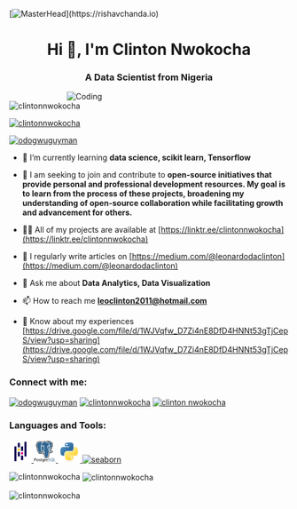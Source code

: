 [![MasterHead](https://1.bp.blogspot.com/-7A4WynwLsM...)](https://rishavchanda.io)
<h1 align="center">Hi 👋, I'm Clinton Nwokocha</h1>
<h3 align="center">A Data Scientist from Nigeria</h3>
<img align="right" alt="Coding" width="400" src="https://capturly.com/blog/wp-content/uploads/2018/02/Data-Website-Analytics.gif")

<p align="left"> <img src="https://komarev.com/ghpvc/?username=clintonnwokocha&label=Profile%20views&color=0e75b6&style=flat" alt="clintonnwokocha" /> </p>

<p align="left"> <a href="https://github.com/ryo-ma/github-profile-trophy"><img src="https://github-profile-trophy.vercel.app/?username=clintonnwokocha" alt="clintonnwokocha" /></a> </p>

<p align="left"> <a href="https://twitter.com/odogwuguyman" target="blank"><img src="https://img.shields.io/twitter/follow/odogwuguyman?logo=twitter&style=for-the-badge" alt="odogwuguyman" /></a> </p>

- 🌱 I’m currently learning **data science, scikit learn, Tensorflow**

- 👯 I am seeking to join and contribute to **open-source initiatives that provide personal and professional development resources. My goal is to learn from the process of these projects, broadening my understanding of open-source collaboration while facilitating growth and advancement for others.**

- 👨‍💻 All of my projects are available at [https://linktr.ee/clintonnwokocha](https://linktr.ee/clintonnwokocha)

- 📝 I regularly write articles on [https://medium.com/@leonardodaclinton](https://medium.com/@leonardodaclinton)

- 💬 Ask me about **Data Analytics, Data Visualization**

- 📫 How to reach me **leoclinton2011@hotmail.com**

- 📄 Know about my experiences [https://drive.google.com/file/d/1WJVqfw_D7Zi4nE8DfD4HNNt53gTjCepS/view?usp=sharing](https://drive.google.com/file/d/1WJVqfw_D7Zi4nE8DfD4HNNt53gTjCepS/view?usp=sharing)

<h3 align="left">Connect with me:</h3>
<p align="left">
<a href="https://twitter.com/odogwuguyman" target="blank"><img align="center" src="https://raw.githubusercontent.com/rahuldkjain/github-profile-readme-generator/master/src/images/icons/Social/twitter.svg" alt="odogwuguyman" height="30" width="40" /></a>
<a href="https://linkedin.com/in/clintonnwokocha" target="blank"><img align="center" src="https://raw.githubusercontent.com/rahuldkjain/github-profile-readme-generator/master/src/images/icons/Social/linked-in-alt.svg" alt="clintonnwokocha" height="30" width="40" /></a>
<a href="https://kaggle.com/clinton nwokocha" target="blank"><img align="center" src="https://raw.githubusercontent.com/rahuldkjain/github-profile-readme-generator/master/src/images/icons/Social/kaggle.svg" alt="clinton nwokocha" height="30" width="40" /></a>
</p>

<h3 align="left">Languages and Tools:</h3>
<p align="left"> <a href="https://pandas.pydata.org/" target="_blank" rel="noreferrer"> <img src="https://raw.githubusercontent.com/devicons/devicon/2ae2a900d2f041da66e950e4d48052658d850630/icons/pandas/pandas-original.svg" alt="pandas" width="40" height="40"/> </a> <a href="https://www.postgresql.org" target="_blank" rel="noreferrer"> <img src="https://raw.githubusercontent.com/devicons/devicon/master/icons/postgresql/postgresql-original-wordmark.svg" alt="postgresql" width="40" height="40"/> </a> <a href="https://www.python.org" target="_blank" rel="noreferrer"> <img src="https://raw.githubusercontent.com/devicons/devicon/master/icons/python/python-original.svg" alt="python" width="40" height="40"/> </a> <a href="https://seaborn.pydata.org/" target="_blank" rel="noreferrer"> <img src="https://seaborn.pydata.org/_images/logo-mark-lightbg.svg" alt="seaborn" width="40" height="40"/> </a> </p>

<p><img align="left" src="https://github-readme-stats.vercel.app/api/top-langs?username=clintonnwokocha&show_icons=true&locale=en&layout=compact" alt="clintonnwokocha" /></p>

<p>&nbsp;<img align="center" src="https://github-readme-stats.vercel.app/api?username=clintonnwokocha&show_icons=true&locale=en" alt="clintonnwokocha" /></p>

<p><img align="center" src="https://github-readme-streak-stats.herokuapp.com/?user=clintonnwokocha&" alt="clintonnwokocha" /></p>
